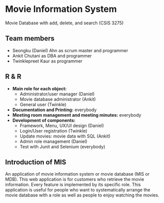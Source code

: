 # Movie Information System
Movie Database with add, delete, and search (CSIS 3275)

##	Team members

-	Seongku (Daniel) Ahn as scrum master and programmer
-	Ankit Chutani as DBA and programmer
-	Twinklepreet Kaur as programmer

## R & R

* **Main role for each object:**
 	- Administrator/user manager (Daniel)
 	- Movie database administrator (Ankit)
 	- General user (Twinkle)
* **Documentation and Printing:** everybody
* **Meeting room management and meeting minutes:** everybody
* **Development of components:**
 	- Framework, Menu, UX/UI design (Daniel)
 	- Login/User registration (Twinkle)
 	- Update movies: movie data with SQL (Ankit)
 	- Admin role management (Daniel)
 	- Test with Junit and Selenium (everybody)


##	Introduction of MIS

An application of movie information system or movie database (MIS or MDB). This web application is for customers who retrieve the movie information. Every feature is implemented by its specific role. This application is useful for people who want to systematically arrange the movie database with a role as well as people to enjoy watching the movies.
